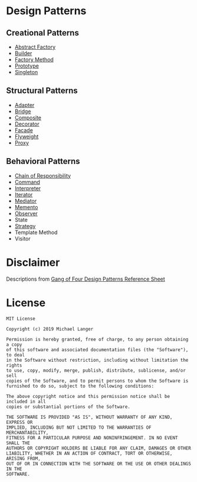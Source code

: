 # Design Patterns

## Creational Patterns
* [Abstract Factory](src/AbstractFactory.kt)
* [Builder](src/Builder.kt)
* [Factory Method](src/FactoryMethod.kt)
* [Prototype](src/Prototype.kt)
* [Singleton](src/Singleton.kt)

## Structural Patterns
* [Adapter](src/Adapter.kt)
* [Bridge](src/Bridge.kt)
* [Composite](src/Composite.kt)
* [Decorator](src/Decorator.kt)
* [Facade](src/Facade.kt)
* [Flyweight](src/Flyweight.kt)
* [Proxy](src/Proxy.kt)

## Behavioral Patterns
* [Chain of Responsibility](src/ChainOfResponsibility.kt)
* [Command](src/Command.kt)
* [Interpreter](src/Interpreter.kt)
* [Iterator](src/Iterator.kt)
* [Mediator](src/Mediator.kt)
* [Memento](src/Memento.kt)
* [Observer](src/Observer.kt)
* State
* [Strategy](src/Strategy.kt)
* Template Method
* Visitor

# Disclaimer
Descriptions from [Gang of Four Design Patterns Reference Sheet](http://www.blackwasp.co.uk/GangOfFour.aspx)

# License
```
MIT License

Copyright (c) 2019 Michael Langer

Permission is hereby granted, free of charge, to any person obtaining a copy
of this software and associated documentation files (the "Software"), to deal
in the Software without restriction, including without limitation the rights
to use, copy, modify, merge, publish, distribute, sublicense, and/or sell
copies of the Software, and to permit persons to whom the Software is
furnished to do so, subject to the following conditions:

The above copyright notice and this permission notice shall be included in all
copies or substantial portions of the Software.

THE SOFTWARE IS PROVIDED "AS IS", WITHOUT WARRANTY OF ANY KIND, EXPRESS OR
IMPLIED, INCLUDING BUT NOT LIMITED TO THE WARRANTIES OF MERCHANTABILITY,
FITNESS FOR A PARTICULAR PURPOSE AND NONINFRINGEMENT. IN NO EVENT SHALL THE
AUTHORS OR COPYRIGHT HOLDERS BE LIABLE FOR ANY CLAIM, DAMAGES OR OTHER
LIABILITY, WHETHER IN AN ACTION OF CONTRACT, TORT OR OTHERWISE, ARISING FROM,
OUT OF OR IN CONNECTION WITH THE SOFTWARE OR THE USE OR OTHER DEALINGS IN THE
SOFTWARE.
```
